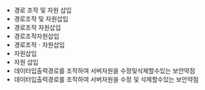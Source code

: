 - 경로 조작 및 자원 삽입
- 경로조작 및 자원삽입
- 경로조작 자원삽입
- 경로조작자원삽입
- 경로조작ㆍ자원삽입
- 자원삽입
- 자원 삽입
- 데이터입출력경로를 조작하여 서버자원을 수정및삭제할수있는 보안약점
- 데이터입출력경로를 조작하여 서버자원을 수정 및 삭제할수있는 보안약점